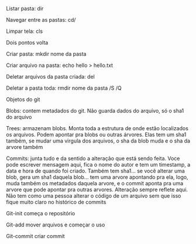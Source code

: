 Listar pasta: dir

Navegar entre as pastas: cd/

Limpar tela: cls

Dois pontos volta

Criar pasta: mkdir nome da pasta

Criar arquivo na pasta: echo hello > hello.txt

Deletar arquivos da pasta criada: del

Deletar a pasta toda: rmdir nome da pasta /S /Q

 

Objetos do git

Blobs: contem metadados do git. Não guarda dados do arquivo, só o sha1 do arquivo

Trees: armazenam blobs. Monta toda a estrutura de onde estão localizados os arquivos. Podem apontar pra blobs ou outras árvores. Elas tem um sha1 também, se mudar uma virgula dos arquivos, o sha da blob muda e o sha da arvore também

Commits: junta tudo e da sentido a alteração que está sendo feita. Voce pode escrever mensagem aqui, fica o nome do autor e tem um timestamp, a data e hora de quando foi criado. Também tem sha1... se você alterar uma blob, gera um sha1 daquela blob... tem uma arvore apontando pra ela, logo, muda também os metadados daquela arvore, e o commit aponta pra uma arvore que pode apontar pra outras arvores. Alteração sempre reflete aqui. Não tem como uma pessoa alterar o código de um arquivo sem que isso fique muito claro no histórico de commits

 

Git-init começa o repositório

Git-add mover arquivos e começar o uso

Git-commit criar commit

 